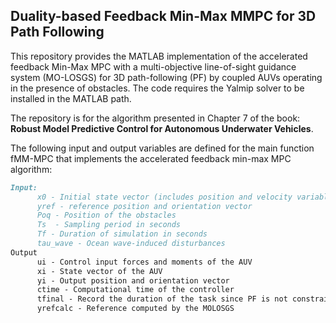 ## Duality-based Feedback Min-Max MMPC for 3D Path Following
This repository provides the MATLAB implementation of the accelerated feedback Min-Max MPC with a multi-objective line-of-sight guidance system (MO-LOSGS) for 3D path-following (PF) by coupled AUVs operating in the presence of obstacles. The code requires the Yalmip solver to be installed in the MATLAB path.

The repository is for the algorithm presented in Chapter 7 of the book: **Robust Model Predictive Control for Autonomous Underwater Vehicles**.

The following input and output variables are defined for the main function fMM-MPC that implements the accelerated feedback min-max MPC algorithm:

```markdown
Input:
      x0 - Initial state vector (includes position and velocity variables)
      yref - reference position and orientation vector
      Poq - Position of the obstacles
      Ts  - Sampling period in seconds
      Tf - Duration of simulation in seconds
      tau_wave - Ocean wave-induced disturbances
Output
      ui - Control input forces and moments of the AUV
      xi - State vector of the AUV
      yi - Output position and orientation vector
      ctime - Computational time of the controller
      tfinal - Record the duration of the task since PF is not constrained by time.
      yrefcalc - Reference computed by the MOLOSGS
